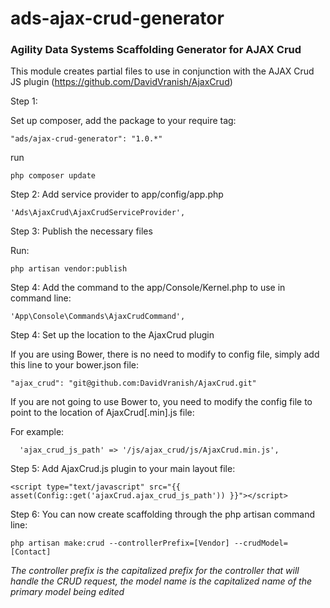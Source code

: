 ads-ajax-crud-generator
==============

<h3>Agility Data Systems Scaffolding Generator for AJAX Crud</h3>

This module creates partial files to use in conjunction with the AJAX Crud JS plugin (https://github.com/DavidVranish/AjaxCrud)

Step 1:

Set up composer, add the package to your require tag:
```
"ads/ajax-crud-generator": "1.0.*"
```

run
```
php composer update
```

Step 2:
Add service provider to app/config/app.php
```
'Ads\AjaxCrud\AjaxCrudServiceProvider',
```

Step 3:
Publish the necessary files

Run:
```
php artisan vendor:publish
```

Step 4:
Add the command to the app/Console/Kernel.php to use in command line:
```
'App\Console\Commands\AjaxCrudCommand',
```

Step 4:
Set up the location to the AjaxCrud plugin

If you are using Bower, there is no need to modify to config file, simply add this line to your bower.json file:
```
"ajax_crud": "git@github.com:DavidVranish/AjaxCrud.git"
```

If you are not going to use Bower to, you need to modify the config file to point to the location of AjaxCrud[.min].js file: 

For example:
```
  'ajax_crud_js_path' => '/js/ajax_crud/js/AjaxCrud.min.js',
```

Step 5:
Add AjaxCrud.js plugin to your main layout file:

```
<script type="text/javascript" src="{{ asset(Config::get('ajaxCrud.ajax_crud_js_path')) }}"></script>
```

Step 6:
You can now create scaffolding through the php artisan command line:

```
php artisan make:crud --controllerPrefix=[Vendor] --crudModel=[Contact]
```

_The controller prefix is the capitalized prefix for the controller that will handle the CRUD request, the model name is the capitalized name of the primary model being edited_

